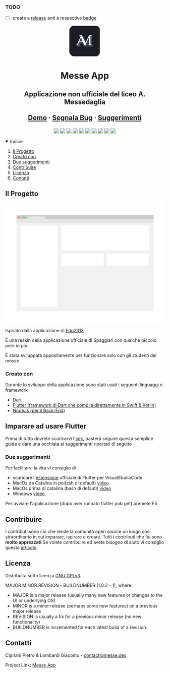 ### TODO

- [ ] create a [release](https://github.com/Lomba8/MesseApp-v2/releases/new) and a respective [badge](https://shields.io/category/version)
<p align="center">
  <a href="https://github.com/Lomba8/Messe-App-v2">
    <img src="https://github.com/Lomba8/messe-app-status/blob/master/messeapp.png?raw=true" alt="Logo" width="100" height="100" style="border-radius: 20%">
  </a>

 <h1 align="center">Messe App</h1>
 <h2 align="center">

  <p align="center">
    Applicazione non ufficiale del liceo A. Messedaglia <br>
    <br />
    <a href="https://app.messe.dev">Demo</a>
    ·
    <a href="https://github.com/Lomba8/MesseApp-v2/issues">Segnala Bug</a>
    ·
    <a href="https://github.com/Lomba8/MesseApp-v2/issues">Suggerimenti</a>
  </p>
</p>

</h2>

<p align="center">
  
<img src="https://img.shields.io/badge/License-GPLv3-blue.svg">

<img src="https://img.shields.io/badge/made%20with-flutter-darkgreen.svg" >

<img src="https://img.shields.io/github/contributors/Lomba8/MesseApp-v2?color=red">

<img src="https://badgen.net/badge/Open%20Source%20%3F/Yes%21/blue?icon=github" >

<img src="https://img.shields.io/github/last-commit/Lomba8/MesseApp-v2?color=pink">

<img src="https://img.shields.io/badge/License-GPL%20v3-yellow.svg">

<img src="https://img.shields.io/github/stars/Lomba8/MesseApp-v2.svg?style=flat">

<img src="https://img.shields.io/website?up_color=blue&url=https%3A%2F%2Fapp.messe.dev">

<img src="https://img.shields.io/github/issues/Lomba8/MesseApp-v2">

<img src="https://img.shields.io/badge/PRs-welcome-purple.svg?style=flat">
</p>

<!-- TABLE OF CONTENTS -->
<details open="open">
  <summary>Indice</summary>
  <ol>
    <li>
      <a href="#il-progetto">Il Progetto</a>
    </li>
    <li>
     <a href="#creato-con">Creato con</a>
    </li>
    <li>
      <a href="#due-suggerimenti">Due suggerimenti</a>
    </li>
    <li>
     <a href="#contribuire">Contribuire</a>
    </li>
    <li>
      <a href="#licenza">Licenza</a>
    </li>
    <li>
     <a href="#contatti">Contatti</a>
    </li>
  </ol>
</details>

<!-- ABOUT THE PROJECT -->

## Il Progetto

[![Product Name Screen Shot](https://github.com/Lomba8/messe-app-status/blob/master/screenshot.png?raw=true)](https://messe.dev)

Ispirato dalla applicazione di [Edo2313](https://github.com/edo2313)

È una reskin della applicazione ufficiale di Spaggiari con qualche piccolo perk in più

È stata sviluppata appositamente per funzionare solo con gli studenti del messe

### Creato con

Durante lo sviluppo della applicazione sono stati usati i seguenti linguaggi e framework

- [Dart](https://dart.dev)
- [Flutter (framework di Dart che compila direttamente in Swift & Kotlin)](https://flutter.dev)
- [NodeJs (per il Back-End)](https://nodejs.org/en/)

<!-- GETTING STARTED -->

## Imparare ad usare Flutter

Prima di tutto dovrete scaricarvi l'[sdk](https://flutter.dev/docs/get-started/install), basterà seguire questa semplice guida e dare una occhiata ai suggerimenti riportati di seguito

### Due suggerimenti

Per facilitarvi la vita vi consiglio di

- scaricare l'[estensione](https://marketplace.visualstudio.com/items?itemName=Dart-Code.flutter) ufficiale di Flutter per VisualStudioCode
- MacOs da Catalina in poi(zsh di default) [video](https://www.youtube.com/watch?v=U4TJ5ITGe5Y)
- MacOs prima di catalina (bash di defautl) [video](https://www.youtube.com/watch?v=N5hZwH0ySk8)
- Windows [video](https://www.youtube.com/watch?v=as4VlE2TjhM)

Per avviare l'applicazione (dopo aver runnato flutter pub get) premete F5

## Contribuire

I contributi sono ciò che rende la comunità open source un luogo così straordinario in cui imparare, ispirare e creare. Tutti i contributi che fai sono **molto apprezzati**
Se volete contribuire ed avete bisogno di aiuto vi consiglio questo [articolo](https://medium.com/acadevmy/github-guida-per-principianti-per-contribuire-ad-un-progetto-757f9e619149)

<!-- LICENSE -->

## Licenza

Distribuita sotto licenza [GNU GPLv3](../LICENSE.md).

MAJOR.MINOR.REVISION - BUILDNUMBER (1.0.2 - 1), where:

- MAJOR is a major release (usually many new features or changes to the UI or underlying OS)
- MINOR is a minor release (perhaps some new features) on a previous major release
- REVISION is usually a fix for a previous minor release (no new functionality)
- BUILDNUMBER is incremented for each latest build of a revision.

<!-- CONTACT -->

## Contatti

Cipriani Pietro & Lombardi Giacomo - [contact@messe.dev](mailto:contact@messe.dev)

Project Link: [Messe App](https://github.com/Lomba8/MesseApp-v2)
